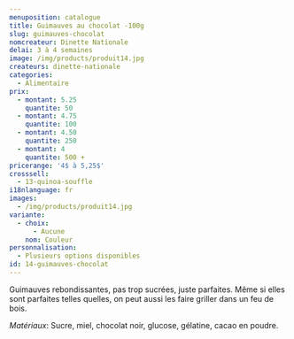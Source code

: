 ```yaml
---
menuposition: catalogue
title: Guimauves au chocolat -100g
slug: guimauves-chocolat
nomcreateur: Dinette Nationale
delai: 3 à 4 semaines
image: /img/products/produit14.jpg
createurs: dinette-nationale
categories:
  - Alimentaire
prix:
  - montant: 5.25
    quantite: 50
  - montant: 4.75
    quantite: 100
  - montant: 4.50
    quantite: 250
  - montant: 4
    quantite: 500 +
pricerange: '4$ à 5,25$'
crosssell:
  - 13-quinoa-souffle
i18nlanguage: fr
images:
  - /img/products/produit14.jpg
variante:
  - choix:
      - Aucune
    nom: Couleur
personnalisation:
  - Plusieurs options disponibles
id: 14-guimauves-chocolat
---
```

Guimauves rebondissantes, pas trop sucrées, juste parfaites. Même si elles sont parfaites telles quelles, on peut aussi les faire griller dans un feu de bois.

_Matériaux_: Sucre, miel, chocolat noir, glucose, gélatine, cacao en poudre.

